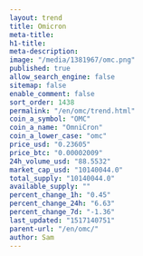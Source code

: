 ```yaml
---
layout: trend
title: Omicron
meta-title: 
h1-title: 
meta-description: 
image: "/media/1381967/omc.png"
published: true
allow_search_engine: false
sitemap: false
enable_comment: false
sort_order: 1438
permalink: "/en/omc/trend.html"
coin_a_symbol: "OMC"
coin_a_name: "OmniCron"
coin_a_lower_case: "omc"
price_usd: "0.23605"
price_btc: "0.00002009"
24h_volume_usd: "88.5532"
market_cap_usd: "10140044.0"
total_supply: "10140044.0"
available_supply: ""
percent_change_1h: "0.45"
percent_change_24h: "6.63"
percent_change_7d: "-1.36"
last_updated: "1517140751"
parent-url: "/en/omc/"
author: Sam
---
```


